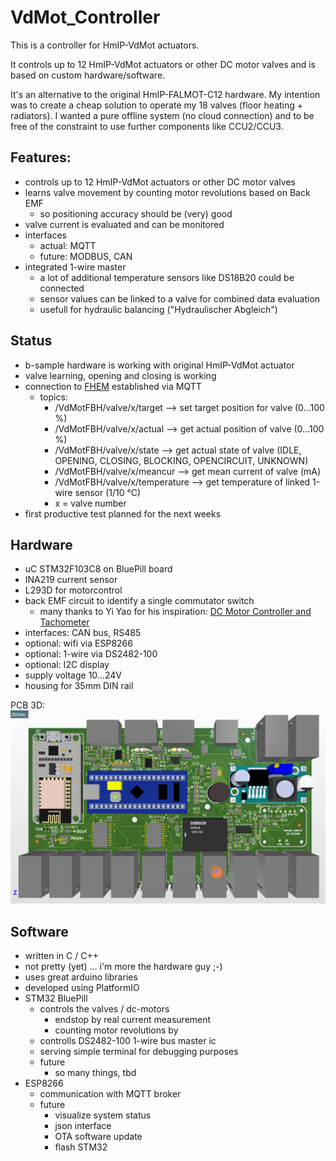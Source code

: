 # VdMot_Controller
This is a controller for HmIP-VdMot actuators.

It controls up to 12 HmIP-VdMot actuators or other DC motor valves and is based on custom hardware/software.

It's an alternative to the original HmIP-FALMOT-C12 hardware.
My intention was to create a cheap solution to operate my 18 valves (floor heating + radiators).
I wanted a pure offline system (no cloud connection) and to be free of the constraint to use further components like CCU2/CCU3.

## Features:
- controls up to 12 HmIP-VdMot actuators or other DC motor valves
- learns valve movement by counting motor revolutions based on Back EMF
  - so positioning accuracy should be (very) good
- valve current is evaluated and can be monitored
- interfaces
  - actual: MQTT
  - future: MODBUS, CAN
- integrated 1-wire master
  - a lot of additional temperature sensors like DS18B20 could be connected
  - sensor values can be linked to a valve for combined data evaluation
  - usefull for hydraulic balancing ("Hydraulischer Abgleich")
  
## Status
- b-sample hardware is working with original HmIP-VdMot actuator
- valve learning, opening and closing is working
- connection to [FHEM](https://fhem.de/) established via MQTT
  - topics:
    - /VdMotFBH/valve/x/target      --> set target position for valve (0...100 %)
    - /VdMotFBH/valve/x/actual      --> get actual position of valve (0...100 %) 
    - /VdMotFBH/valve/x/state       --> get actual state of valve (IDLE, OPENING, CLOSING, BLOCKING, OPENCIRCUIT, UNKNOWN)
    - /VdMotFBH/valve/x/meancur     --> get mean current of valve (mA)
    - /VdMotFBH/valve/x/temperature --> get temperature of linked 1-wire sensor (1/10 °C)
    - x = valve number
- first productive test planned for the next weeks

## Hardware
- uC STM32F103C8 on BluePill board
- INA219 current sensor
- L293D for motorcontrol
- back EMF circuit to identify a single commutator switch
  - many thanks to Yi Yao for his inspiration: [DC Motor Controller and Tachometer](http://yyao.ca/projects/motor_controller_tachometer/)
- interfaces: CAN bus, RS485
- optional: wifi via ESP8266
- optional: 1-wire via DS2482-100
- optional: I2C display
- supply voltage 10...24V
- housing for 35mm DIN rail

PCB 3D: ![-](./hardware/b-sample_pcb_3D.PNG "b-sample pcb 3D")

## Software
- written in C / C++
- not pretty (yet) ... i'm more the hardware guy ;-)
- uses great arduino libraries
- developed using PlatformIO
- STM32 BluePill
  - controls the valves / dc-motors
    - endstop by real current measurement
    - counting motor revolutions by 
  - controlls DS2482-100 1-wire bus master ic
  - serving simple terminal for debugging purposes
  - future
    - so many things, tbd
- ESP8266
  - communication with MQTT broker
  - future
    - visualize system status
    - json interface
    - OTA software update
    - flash STM32


